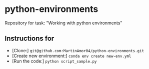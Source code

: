 # python-environments
Repository for task: "Working with python environments"

## Instructions for
 - [Clone:] `git@github.com:MartinAmor04/python-environments.git`
 - [Create new environment:] `conda env create new-env.yml`
 - [Run the code:] `python script_sample.py`
 
 

